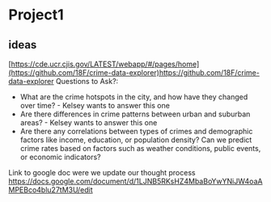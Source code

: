 # Project1
## ideas 
[https://cde.ucr.cjis.gov/LATEST/webapp/#/pages/home](https://github.com/18F/crime-data-explorer)https://github.com/18F/crime-data-explorer
Questions to Ask?:
* What are the crime hotspots in the city, and how have they changed over time? - Kelsey wants to answer this one 
* Are there differences in crime patterns between urban and suburban areas? - Kelsey wants to answer this one 
* Are there any correlations between types of crimes and demographic factors like income, education, or population density?
Can we predict crime rates based on factors such as weather conditions, public events, or economic indicators?

Link to google doc were we update our thought process
https://docs.google.com/document/d/1LJNB5RKsHZ4MbaBoYwYNiJW4oaAMPEBco4blu27tM3U/edit
